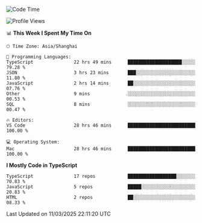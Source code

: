 <!--START_SECTION:waka-->
![Code Time](http://img.shields.io/badge/Code%20Time-7%2C389%20hrs%2018%20mins-blue)

![Profile Views](http://img.shields.io/badge/Profile%20Views-0-blue)

📊 **This Week I Spent My Time On** 

```text
🕑︎ Time Zone: Asia/Shanghai

💬 Programming Languages: 
TypeScript               22 hrs 49 mins      ████████████████████░░░░░   79.28 % 
JSON                     3 hrs 23 mins       ███░░░░░░░░░░░░░░░░░░░░░░   11.80 % 
JavaScript               2 hrs 14 mins       ██░░░░░░░░░░░░░░░░░░░░░░░   07.76 % 
Other                    9 mins              ░░░░░░░░░░░░░░░░░░░░░░░░░   00.53 % 
SQL                      8 mins              ░░░░░░░░░░░░░░░░░░░░░░░░░   00.47 % 

🔥 Editors: 
VS Code                  28 hrs 46 mins      █████████████████████████   100.00 % 

💻 Operating System: 
Mac                      28 hrs 46 mins      █████████████████████████   100.00 % 
```

**I Mostly Code in TypeScript** 

```text
TypeScript               17 repos            ██████████████████░░░░░░░   70.83 % 
JavaScript               5 repos             █████░░░░░░░░░░░░░░░░░░░░   20.83 % 
HTML                     2 repos             ██░░░░░░░░░░░░░░░░░░░░░░░   08.33 % 
```




 Last Updated on 11/03/2025 22:11:20 UTC
<!--END_SECTION:waka-->
